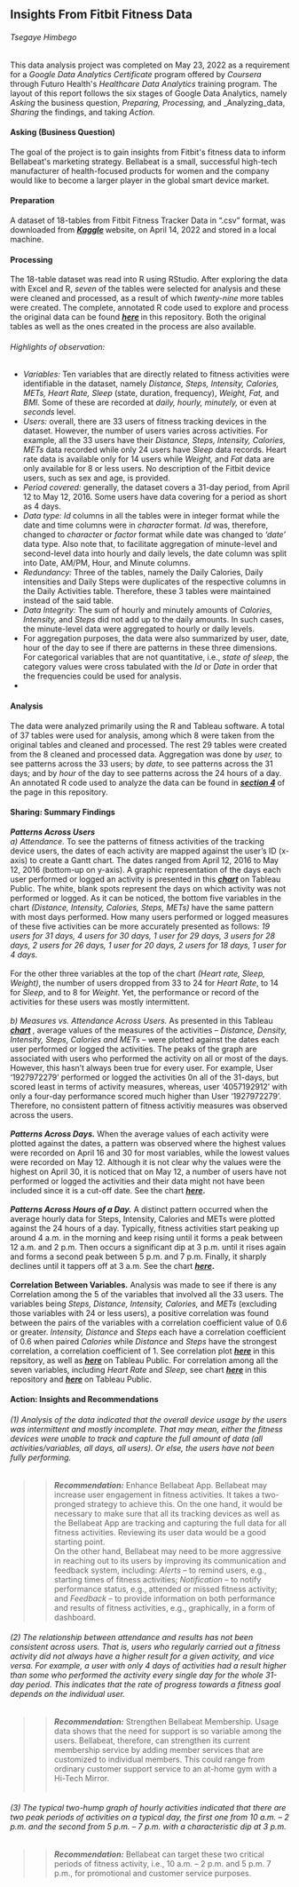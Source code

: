## Insights From Fitbit Fitness Data
###### _Tsegaye Himbego_

This data analysis project was completed on May 23, 2022 as a requirement for a _Google Data Analytics Certificate_ program offered by _Coursera_ through Futuro Health's _Healthcare Data Analytics_ training program. The layout of this report follows the six stages of Google Data Analytics, namely _Asking_ the business question, _Preparing,_ _Processing,_ and _Analyzing_data, _Sharing_ the findings, and taking _Action._
#### Asking (Business Question)
The goal of the project is to gain insights from Fitbit's fitness data to inform Bellabeat's marketing strategy. Bellabeat is a small, successful high-tech manufacturer of health-focused products for women and the company would like to become a larger player in the global smart device market.

#### Preparation
A dataset of 18-tables from Fitbit Fitness Tracker Data in “.csv” format, was downloaded from <b> _[Kaggle](https://www.kaggle.com/datasets/arashnic/fitbit)_ </b> website, on April 14, 2022 and stored in a local machine.
#### Processing
The 18-table dataset was read into R using RStudio. After exploring the data with Excel and R, _seven_ of the tables were selected for analysis and these were cleaned and processed, as a result of which _twenty-nine_ more tables were created. The complete, annotated R code used to explore and process the original data can be found <b> _[here](https://github.com/tsegayeh/InsightsFromFitBitData/blob/main/RCode_dataProcessingAnalyzing.R)_ </b> in this repository. Both the original tables as well as the ones created in the process are also available.

###### _Highlights_ of observation:
  * _Variables:_ Ten variables that are directly related to fitness activities were identifiable in the dataset, namely _Distance, Steps, Intensity, Calories, METs, Heart Rate, Sleep_ (state, duration, frequency), _Weight, Fat,_ and _BMI._ Some of these are recorded at _daily, hourly, minutely,_ or even at _seconds_ level.
  * _Users:_ overall, there are 33 users of fitness tracking devices in the dataset. However, the number of users varies across activities. For example, all the 33 users have their _Distance, Steps, Intensity, Calories, METs_ data recorded while only 24 users have _Sleep_ data records. Heart rate data is available only for 14 users while _Weight,_ and _Fat_ data are only available for 8 or less users.  No description of the Fitbit device users, such as sex and age, is provided.
  * _Period covered:_ generally, the dataset covers a 31-day period, from April 12 to May 12, 2016. Some users have data covering for a period as short as 4 days.
  * _Data type:_ _Id_ columns in all the tables were in integer format while the date and time columns were in _character_ format. _Id_ was, therefore, changed to _character_ or _factor_ format while date was changed to _‘date’_ data type. Also note that, to facilitate aggregation of minute-level and second-level data into hourly and daily levels, the date column was split into Date, AM/PM, Hour, and Minute columns.
  * _Redundancy:_ Three of the tables, namely the Daily Calories, Daily intensities and Daily Steps were duplicates of the respective columns in the Daily Activities table. Therefore, these 3 tables were maintained instead of the said table.
  * _Data Integrity:_ The sum of hourly and minutely amounts of _Calories, Intensity,_ and _Steps_ did not add up to the daily amounts. In such cases, the minute-level data were aggregated to hourly or daily levels. <br />
  * For aggregation purposes, the data were also summarized by user, date, hour of the day to see if there are patterns in these three dimensions. For categorical variables that are not quantitative, i.e., _state of sleep_, the category values were cross tabulated with the _Id_ or _Date_ in order that the frequencies could be used for analysis.
  * 
#### Analysis
The data were analyzed primarily using the R and Tableau software. A total of 37 tables were used for analysis, among which 8 were taken from the original tables and cleaned and processed. The rest 29 tables were created from the 8 cleaned and processed data. Aggregation was done by _user,_ to see patterns across the 33 users; by _date,_ to see patterns across the 31 days; and by _hour_ of the day to see patterns across the 24 hours of a day. An annotated R code used to analyze the data can be found in <b> _[section 4](https://github.com/tsegayeh/InsightsFromFitBitData/blob/main/RCode_dataProcessingAnalyzing.R)_ </b> of the page in this repository. 

#### Sharing: Summary Findings 
**_Patterns Across Users_** <br />
_a) Attendance._ To see the patterns of fitness activities of the tracking device users, the dates of each activity are mapped against the user’s ID (x-axis) to create a Gantt chart. The dates ranged from April 12, 2016 to May 12, 2016 (bottom-up on y-axis). A graphic representation of the days each user performed or logged an activity is presented in this <b> _[chart](https://public.tableau.com/app/profile/tsegaye2291/viz/fitbitDataInsight/Attendance)_ </b> on Tableau Public. The white, blank spots represent the days on which activity was not performed or logged. As it can be noticed, the bottom five variables in the chart _(Distance, Intensity, Calories, Steps, METs)_ have the same pattern with most days performed. How many users performed or logged measures of these five activities can be more accurately presented as follows: _19 users for 31 days, 4 users for 30 days, 1 user  for 29 days, 3 users for 28 days, 2 users for 26 days, 1 user  for 20 days,
 2 users for 18 days, 1 user  for  4 days._
<br />	   
For the other three variables at the top of the chart _(Heart rate, Sleep, Weight)_, the number of users dropped from 33 to 24 for _Heart Rate_, to 14 for _Sleep_, and to 8 for _Weight_. Yet, the performance or record of the activities for these users was mostly intermittent. <br /> <br />
_b) Measures vs. Attendance Across Users._ As presented in this Tableau <b> _[chart](https://public.tableau.com/app/profile/tsegaye2291/viz/fitbitDataInsight/MeasuresVsAttendance)_ </b>, average values of the measures of the activities – _Distance, Density, Intensity, Steps, Calories and METs_ – were plotted against the dates each user performed or logged the activities. The peaks of the graph are associated with users who performed the activity on all or most of the days. However, this hasn’t always been true for every user. For example, User ‘1927972279’ performed or logged the activities 0n all of the 31-days, but scored least in terms of activity measures, whereas, user ‘4057192912’ with only a four-day performance scored much higher than User ‘1927972279’. Therefore, no consistent pattern of fitness activitiy measures was observed across the users. <br /><br />
**_Patterns Across Days._** When the average values of each activity were plotted against the dates, a pattern was observed where the highest values were recorded on April 16 and 30 for most variables, while the lowest values were recorded on May 12. Although it is not clear why the values were the highest on April 30, it is noticed that on May 12, a number of users have not performed or logged the activities and their data might not have been included since it is a cut-off date. See the chart <b> _[here](https://public.tableau.com/app/profile/tsegaye2291/viz/fitbitDataInsight/MeasuresVsDate)_. </b> <br /><br />
**_Patterns Across Hours of a Day._** A distinct pattern occurred when the average hourly data for Steps, Intensity, Calories and METs were plotted against the 24 hours of a day. Typically, fitness activities start peaking up around 4 a.m. in the morning and keep rising until it forms a peak between 12 a.m. and 2 p.m. Then occurs a significant dip at 3 p.m. until it rises again and forms a second peak between 5 p.m. and 7 p.m. Finally, it sharply declines until it tappers off at 3 a.m. See the chart <b> _[here](https://public.tableau.com/app/profile/tsegaye2291/viz/fitbitDataInsight/MeasuresVsHour)_. </b> <br /><br />
**Correlation Between Variables.** Analysis was made to see if there is any Correlation among the 5 of the variables that involved all the 33 users. The variables being _Steps, Distance, Intensity, Calories,_ and _METs_ (excluding those variables with 24 or less users), a positive correlation was found between the pairs of the variables with a correlation coefficient value of 0.6 or greater. _Intensity, Distance_ and _Steps_ each have a correlation coefficient of 0.6 when paired _Calories_ while _Distance_ and _Steps_ have the strongest correlation, a correlation coefficient of 1. See correlation plot <b> _[here](https://github.com/tsegayeh/InsightsFromFitBitData/blob/main/corrPlot5Vars.png)_ </b> in this repsitory, as well as <b> _[here](https://public.tableau.com/app/profile/tsegaye2291/viz/fitbitDataInsight/Correlations5dfs)_ </b> on Tableau Public. For correlation among all the seven variables, including _Heart Rate_ and _Sleep_, see chart <b> _[here](https://github.com/tsegayeh/InsightsFromFitBitData/blob/main/corrPlot7vars.png)_ </b> in this repository and <b> _[here](https://public.tableau.com/app/profile/tsegaye2291/viz/fitbitDataInsight/Correlations7dfs)_ </b> on Tableau Public.
#### Action: Insights and Recommendations
###### (1) Analysis of the data indicated that the overall device usage by the users was intermittent and mostly incomplete. That may mean, either the fitness devices were unable to track and capture the full amount of data (all activities/variables, all days, all users). Or else, the users have not been fully performing.<br />
>> **_Recommendation:_** Enhance Bellabeat App.  Bellabeat may increase user engagement in fitness activities. It takes a two-pronged strategy to achieve this. On the one hand, it would be necessary to make sure that all its tracking devices as well as the Bellabeat App are tracking and capturing the full data for all fitness activities. Reviewing its user data would be a good starting point. <br />
On the other hand, Bellabeat may need to be more aggressive in reaching out to its users by improving its communication and feedback system, including: _Alerts_ – to remind users, e.g., starting times of fitness activities; _Notification_ – to notify performance status, e.g., attended or missed fitness activity; and _Feedback_ – to provide information on both performance and results of fitness activities, e.g., graphically, in a form of dashboard.
 
###### (2) The relationship between attendance and results has not been consistent across users. That is, users who regularly carried out a fitness activity did not always have a higher result for a given activity, and vice versa. For example, a user with only 4 days of activities had a result higher than some who performed the activity every single day for the whole 31-day period. This indicates that the rate of progress towards a fitness goal depends on the individual user.<br />
>> **_Recommendation:_** Strengthen Bellabeat Membership. Usage data shows that the need for support is so variable among the users. Bellabeat, therefore, can strengthen its current membership service by adding member services that are customized to individual members. This could range from ordinary customer support service to an at-home gym with a Hi-Tech Mirror. <br />
>> <br />
###### (3) The typical two-hump graph of hourly activities indicated that there are two peak periods of activities on a typical day, the first one from 10 a.m. – 2 p.m. and the second from 5 p.m. – 7 p.m. with a characteristic dip at 3 p.m.<br />
>> **_Recommendation:_** Bellabeat can target these two critical periods of fitness activity, i.e., 10 a.m. – 2 p.m. and 5 p.m. 7 p.m., for promotional and customer service purposes. 
